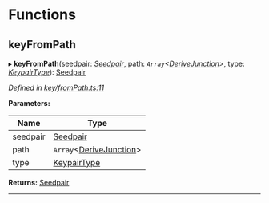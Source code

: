 

# Functions

<a id="keyfrompath"></a>

##  keyFromPath

▸ **keyFromPath**(seedpair: *[Seedpair](_types_.md#seedpair)*, path: *`Array`<[DeriveJunction](../classes/_key_derivejunction_.derivejunction.md)>*, type: *[KeypairType](_types_.md#keypairtype)*): [Seedpair](_types_.md#seedpair)

*Defined in [key/fromPath.ts:11](https://github.com/polkadot-js/common/blob/1cd491b/packages/util-crypto/src/key/fromPath.ts#L11)*

**Parameters:**

| Name | Type |
| ------ | ------ |
| seedpair | [Seedpair](_types_.md#seedpair) |
| path | `Array`<[DeriveJunction](../classes/_key_derivejunction_.derivejunction.md)> |
| type | [KeypairType](_types_.md#keypairtype) |

**Returns:** [Seedpair](_types_.md#seedpair)

___

